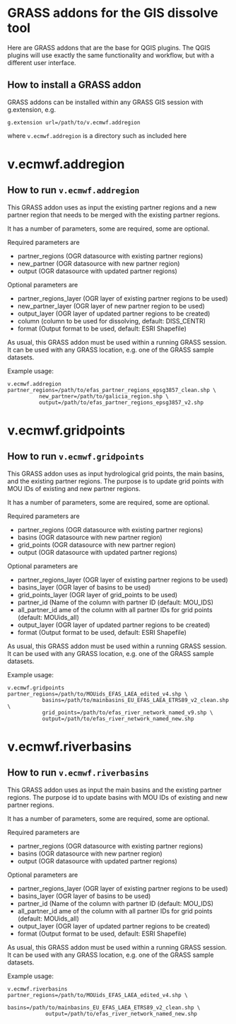 GRASS addons for the GIS dissolve tool
======================================

Here are GRASS addons that are the base for QGIS plugins. The QGIS 
plugins will use exactly the same functionality and workflow, but with 
a different user interface.

## How to install a GRASS addon

GRASS addons can be installed within any GRASS GIS session with 
g.extension, e.g.
```
g.extension url=/path/to/v.ecmwf.addregion
```
where `v.ecmwf.addregion` is a directory such as included here

v.ecmwf.addregion
=================

## How to run `v.ecmwf.addregion`

This GRASS addon uses as input the existing partner regions and a new 
partner region that needs to be merged with the existing partner regions.

It has a number of parameters, some are required, some are 
optional. 

Required parameters are
 * partner_regions (OGR datasource with existing partner regions)
 * new_partner (OGR datasource with new partner region)
 * output (OGR datasource with updated partner regions)

Optional parameters are
 * partner_regions_layer (OGR layer of existing partner regions to be used)  
 * new_partner_layer (OGR layer of new partner region to be used)
 * output_layer (OGR layer of updated partner regions to be created)
 * column (column to be used for dissolving, default: DISS_CENTR)
 * format (Output format to be used, default: ESRI Shapefile)

As usual, this GRASS addon must be used within a running GRASS session. 
It can be used with any GRASS location, e.g. one of the GRASS sample 
datasets.

Example usage:
```
v.ecmwf.addregion partner_regions=/path/to/efas_partner_regions_epsg3857_clean.shp \
		  new_partner=/path/to/galicia_region.shp \
		  output=/path/to/efas_partner_regions_epsg3857_v2.shp
```

v.ecmwf.gridpoints
==================

## How to run `v.ecmwf.gridpoints`

This GRASS addon uses as input hydrological grid points, the main 
basins, and the existing partner regions. The purpose is to update grid 
points with MOU IDs of existing and new partner regions.

It has a number of parameters, some are required, some are 
optional. 

Required parameters are
 * partner_regions (OGR datasource with existing partner regions)
 * basins (OGR datasource with new partner region)
 * grid_points (OGR datasource with new partner region)
 * output (OGR datasource with updated partner regions)

Optional parameters are
 * partner_regions_layer (OGR layer of existing partner regions to be used)  
 * basins_layer (OGR layer of basins to be used)
 * grid_points_layer (OGR layer of grid_points to be used)
 * partner_id (Name of the column with partner ID (default: MOU_IDS)
 * all_partner_id ame of the column with all partner IDs for grid points (default: MOUids_all)
 * output_layer (OGR layer of updated partner regions to be created)
 * format (Output format to be used, default: ESRI Shapefile)

As usual, this GRASS addon must be used within a running GRASS session. 
It can be used with any GRASS location, e.g. one of the GRASS sample 
datasets.

Example usage:
```
v.ecmwf.gridpoints partner_regions=/path/to/MOUids_EFAS_LAEA_edited_v4.shp \
		   basins=/path/to/mainbasins_EU_EFAS_LAEA_ETRS89_v2_clean.shp \
		   grid_points=/path/to/efas_river_network_named_v9.shp \
		   output=/path/to/efas_river_network_named_new.shp
```

v.ecmwf.riverbasins
===================

## How to run `v.ecmwf.riverbasins`

This GRASS addon uses as input the main basins and the existing partner 
regions. The purpose id to update basins with MOU IDs of existing and 
new partner regions.

It has a number of parameters, some are required, some are 
optional. 

Required parameters are
 * partner_regions (OGR datasource with existing partner regions)
 * basins (OGR datasource with new partner region)
 * output (OGR datasource with updated partner regions)

Optional parameters are
 * partner_regions_layer (OGR layer of existing partner regions to be used)  
 * basins_layer (OGR layer of basins to be used)
 * partner_id (Name of the column with partner ID (default: MOU_IDS)
 * all_partner_id ame of the column with all partner IDs for grid points (default: MOUids_all)
 * output_layer (OGR layer of updated partner regions to be created)
 * format (Output format to be used, default: ESRI Shapefile)

As usual, this GRASS addon must be used within a running GRASS session. 
It can be used with any GRASS location, e.g. one of the GRASS sample 
datasets.

Example usage:
```
v.ecmwf.riverbasins partner_regions=/path/to/MOUids_EFAS_LAEA_edited_v4.shp \
		    basins=/path/to/mainbasins_EU_EFAS_LAEA_ETRS89_v2_clean.shp \
		    output=/path/to/efas_river_network_named_new.shp
```
